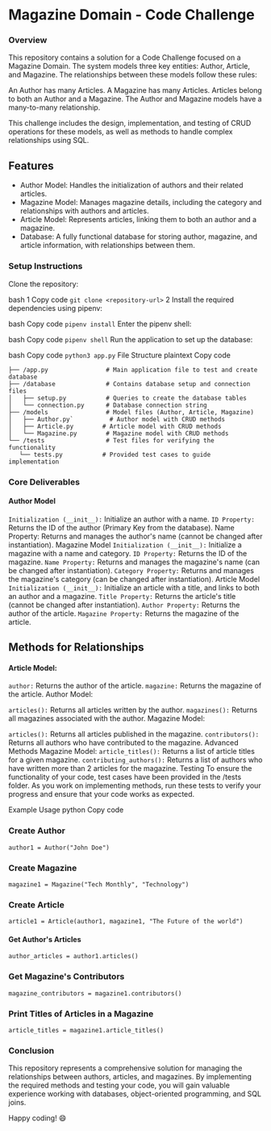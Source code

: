 # Magazine Domain - Code Challenge
### Overview
This repository contains a solution for a Code Challenge focused on a Magazine Domain. The system models three key entities: Author, Article, and Magazine. The relationships between these models follow these rules:

An Author has many Articles.
A Magazine has many Articles.
Articles belong to both an Author and a Magazine.
The Author and Magazine models have a many-to-many relationship.

This challenge includes the design, implementation, and testing of CRUD operations for these models, as well as methods to handle complex relationships using SQL.

## Features
- Author Model: Handles the initialization of authors and their related articles.
- Magazine Model: Manages magazine details, including the category and relationships with authors and articles.
- Article Model: Represents articles, linking them to both an author and a magazine.
- Database: A fully functional database for storing author, magazine, and article information, with relationships between them.
### Setup Instructions
Clone the repository:

bash
1 Copy code
`git clone <repository-url>`
2 Install the required dependencies using pipenv:

bash
Copy code
`pipenv install`
Enter the pipenv shell:

bash
Copy code
`pipenv shell`
Run the application to set up the database:

bash
Copy code
`python3 app.py`
File Structure
plaintext
Copy code
```
├── /app.py                # Main application file to test and create database
├── /database              # Contains database setup and connection files
│   ├── setup.py           # Queries to create the database tables
│   └── connection.py      # Database connection string
├── /models                # Model files (Author, Article, Magazine)
│   ├── Author.py`          # Author model with CRUD methods
│   ├── Article.py        # Article model with CRUD methods
│   └── Magazine.py        # Magazine model with CRUD methods
└── /tests                 # Test files for verifying the functionality
   └── tests.py           # Provided test cases to guide implementation
```
### Core Deliverables
#### Author Model
`Initialization (__init__):` Initialize an author with a name.
`ID Property:` Returns the ID of the author (Primary Key from the database).
Name Property: Returns and manages the author's name (cannot be changed after instantiation).
Magazine Model
`Initialization (__init__):` Initialize a magazine with a name and category.
`ID Property:` Returns the ID of the magazine.
`Name Property:` Returns and manages the magazine's name (can be changed after instantiation).
`Category Property:` Returns and manages the magazine's category (can be changed after instantiation).
Article Model
`Initialization (__init__):` Initialize an article with a title, and links to both an author and a magazine.
`Title Property:` Returns the article's title (cannot be changed after instantiation).
`Author Property:` Returns the author of the article.
`Magazine Property:` Returns the magazine of the article.
## Methods for Relationships
#### Article Model:

`author:` Returns the author of the article.
`magazine:` Returns the magazine of the article.
Author Model:

`articles():` Returns all articles written by the author.
`magazines():` Returns all magazines associated with the author.
Magazine Model:

`articles():` Returns all articles published in the magazine.
`contributors():` Returns all authors who have contributed to the magazine.
Advanced Methods
Magazine Model:
`article_titles():` Returns a list of article titles for a given magazine.
`contributing_authors():` Returns a list of authors who have written more than 2 articles for the magazine.
Testing
To ensure the functionality of your code, test cases have been provided in the /tests folder. As you work on implementing methods, run these tests to verify your progress and ensure that your code works as expected.

Example Usage
python
Copy code
### Create Author
`author1 = Author("John Doe")`

### Create Magazine
`magazine1 = Magazine("Tech Monthly", "Technology")`

### Create Article
`article1 = Article(author1, magazine1, "The Future of the world")`

#### Get Author's Articles
`author_articles = author1.articles()`

### Get Magazine's Contributors
`magazine_contributors = magazine1.contributors()`

### Print Titles of Articles in a Magazine
`article_titles = magazine1.article_titles()`
### Conclusion
This repository represents a comprehensive solution for managing the relationships between authors, articles, and magazines. By implementing the required methods and testing your code, you will gain valuable experience working with databases, object-oriented programming, and SQL joins.

Happy coding! 😄





